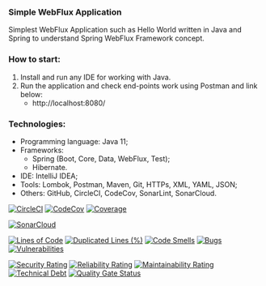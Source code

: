 ### Simple WebFlux Application
Simplest WebFlux Application such as Hello World written in Java and Spring to understand Spring WebFlux Framework concept. 



### How to start:
1. Install and run any IDE for working with Java.
2. Run the application and check end-points work using Postman and link below:
   - http://localhost:8080/



### Technologies:
- Programming language: Java 11;
- Frameworks:
  - Spring (Boot, Core, Data, WebFlux, Test);
  - Hibernate.
- IDE: IntelliJ IDEA;
- Tools: Lombok, Postman, Maven, Git, HTTPs, XML, YAML, JSON;
- Others: GitHub, CircleCI, CodeCov, SonarLint, SonarCloud.

[![CircleCI](https://circleci.com/gh/Crazy-pro/simple-webflux-app.svg?style=svg)](https://app.circleci.com/gh/Crazy-pro/simple-webflux-app)
[![CodeCov](https://codecov.io/gh/Crazy-pro/simple-webflux-app/branch/master/graph/badge.svg)](https://codecov.io/gh/Crazy-pro/simple-webflux-app)
[![Coverage](https://sonarcloud.io/api/project_badges/measure?project=Crazy-pro_simple-webflux-app&metric=coverage)](https://sonarcloud.io/summary/new_code?id=Crazy-pro_simple-webflux-app)

[![SonarCloud](https://sonarcloud.io/images/project_badges/sonarcloud-black.svg)](https://sonarcloud.io/summary/new_code?id=Crazy-pro_simple-webflux-app)

[![Lines of Code](https://sonarcloud.io/api/project_badges/measure?project=Crazy-pro_simple-webflux-app&metric=ncloc)](https://sonarcloud.io/summary/new_code?id=Crazy-pro_simple-webflux-app)
[![Duplicated Lines (%)](https://sonarcloud.io/api/project_badges/measure?project=Crazy-pro_simple-webflux-app&metric=duplicated_lines_density)](https://sonarcloud.io/summary/new_code?id=Crazy-pro_simple-webflux-app)
[![Code Smells](https://sonarcloud.io/api/project_badges/measure?project=Crazy-pro_simple-webflux-app&metric=code_smells)](https://sonarcloud.io/summary/new_code?id=Crazy-pro_simple-webflux-app)
[![Bugs](https://sonarcloud.io/api/project_badges/measure?project=Crazy-pro_simple-webflux-app&metric=bugs)](https://sonarcloud.io/summary/new_code?id=Crazy-pro_simple-webflux-app)
[![Vulnerabilities](https://sonarcloud.io/api/project_badges/measure?project=Crazy-pro_simple-webflux-app&metric=vulnerabilities)](https://sonarcloud.io/summary/new_code?id=Crazy-pro_simple-webflux-app)

[![Security Rating](https://sonarcloud.io/api/project_badges/measure?project=Crazy-pro_simple-webflux-app&metric=security_rating)](https://sonarcloud.io/summary/new_code?id=Crazy-pro_simple-webflux-app)
[![Reliability Rating](https://sonarcloud.io/api/project_badges/measure?project=Crazy-pro_simple-webflux-app&metric=reliability_rating)](https://sonarcloud.io/summary/new_code?id=Crazy-pro_simple-webflux-app)
[![Maintainability Rating](https://sonarcloud.io/api/project_badges/measure?project=Crazy-pro_simple-webflux-app&metric=sqale_rating)](https://sonarcloud.io/summary/new_code?id=Crazy-pro_simple-webflux-app)
[![Technical Debt](https://sonarcloud.io/api/project_badges/measure?project=Crazy-pro_simple-webflux-app&metric=sqale_index)](https://sonarcloud.io/summary/new_code?id=Crazy-pro_simple-webflux-app)
[![Quality Gate Status](https://sonarcloud.io/api/project_badges/measure?project=Crazy-pro_simple-webflux-app&metric=alert_status)](https://sonarcloud.io/summary/new_code?id=Crazy-pro_simple-webflux-app)
